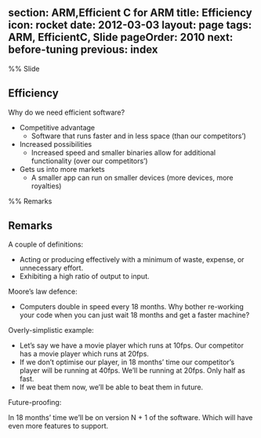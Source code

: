 section: ARM,Efficient C for ARM
title: Efficiency
icon: rocket
date: 2012-03-03
layout: page
tags: ARM, EfficientC, Slide
pageOrder: 2010
next: before-tuning
previous: index
----

%% Slide

## Efficiency

Why do we need efficient software?

* Competitive advantage
  * Software that runs faster and in less space (than our competitors’)
* Increased possibilities
  * Increased speed and smaller binaries allow for additional functionality (over our competitors’)
* Gets us into more markets
  * A smaller app can run on smaller devices (more devices, more royalties)

%% Remarks

## Remarks

A couple of definitions:

* Acting or producing effectively with a minimum of waste, expense, or unnecessary effort.
* Exhibiting a high ratio of output to input.

Moore’s law defence:

* Computers double in speed every 18 months. Why bother re-working your code when you can just wait 18 months and get a faster machine?

Overly-simplistic example:

* Let’s say we have a movie player which runs at 10fps. Our competitor has a movie player which runs at 20fps.
* If we don’t optimise our player, in 18 months’ time our competitor’s player will be running at 40fps. We’ll be running at 20fps. Only half as fast.
* If we beat them now, we’ll be able to beat them in future.

Future-proofing:

In 18 months’ time we’ll be on version N + 1 of the software. Which will have even more features to support.
